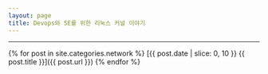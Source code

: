 ```yaml
---
layout: page
title: Devops와 SE를 위한 리눅스 커널 이야기
---
```


---

{% for post in site.categories.network %}
  [{{ post.date | slice: 0, 10 }} {{ post.title }}]({{ post.url }})
{% endfor %}
